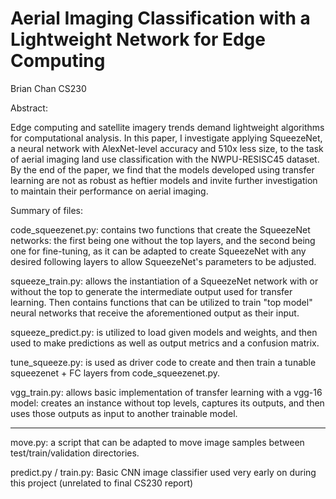 # Aerial Imaging Classification with a Lightweight Network for Edge Computing

Brian Chan
CS230

Abstract: 

Edge computing and satellite imagery trends demand lightweight algorithms for computational analysis. In this paper, I investigate applying SqueezeNet, a neural network with AlexNet-level accuracy and 510x less size, to the task of aerial imaging land use classification with the NWPU-RESISC45 dataset. By the end of the paper, we find that the models developed using transfer learning are not as robust as heftier models and invite further investigation to maintain their performance on aerial imaging.

Summary of files:

code_squeezenet.py: contains two functions that create the SqueezeNet networks: the first being one without the top layers, and the second being one for fine-tuning, as it can be adapted to create SqueezeNet with any desired following layers to allow SqueezeNet's parameters to be adjusted.

squeeze_train.py: allows the instantiation of a SqueezeNet network with or without the top to generate the intermediate output used for transfer learning. Then contains functions that can be utilized to train "top model" neural networks that receive the aforementioned output as their input.

squeeze_predict.py: is utilized to load given models and weights, and then used to make predictions as well as output metrics and a confusion matrix.

tune_squeeze.py: is used as driver code to create and then train a tunable squeezenet + FC layers from code_squeezenet.py.

vgg_train.py: allows basic implementation of transfer learning with a vgg-16 model: creates an instance without top levels, captures its outputs, and then uses those outputs as input to another trainable model.

----

move.py: a script that can be adapted to move image samples between test/train/validation directories.

predict.py / train.py: Basic CNN image classifier used very early on during this project (unrelated to final CS230 report)


